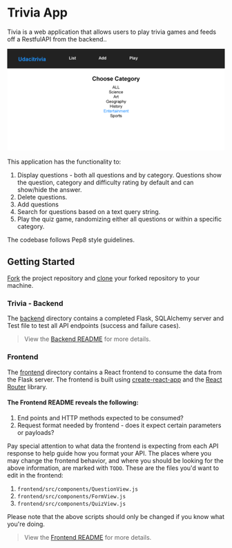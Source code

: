 # Trivia App

Tivia is a web application that allows users to play trivia games and feeds off a RestfulAPI from the backend..

![Image of Trivia App](./Trivia%20img.png)

This application has the functionality to:

1. Display questions - both all questions and by category. Questions show the question, category and difficulty rating by default and can show/hide the answer.
2. Delete questions.
3. Add questions
4. Search for questions based on a text query string.
5. Play the quiz game, randomizing either all questions or within a specific category.

The codebase follows Pep8 style guidelines.

## Getting Started

[Fork](https://help.github.com/en/articles/fork-a-repo) the project repository and [clone](https://help.github.com/en/articles/cloning-a-repository) your forked repository to your machine.

### Trivia - Backend

The [backend](./backend/) directory contains a completed Flask, SQLAlchemy server and Test file to test all API endpoints (success and failure cases).

> View the [Backend README](./backend/README.md) for more details.

### Frontend

The [frontend](./frontend/) directory contains a React frontend to consume the data from the Flask server.
The frontend is built using [create-react-app](https://create-react-app.dev/) and the [React Router](https://reacttraining.com/react-router/web/guides/quick-start) library.

#### The Frontend README reveals the following:

1. End points and HTTP methods expected to be consumed?
2. Request format needed by frontend - does it expect certain parameters or payloads?

Pay special attention to what data the frontend is expecting from each API response to help guide how you format your API. The places where you may change the frontend behavior, and where you should be looking for the above information, are marked with `TODO`. These are the files you'd want to edit in the frontend:

1. `frontend/src/components/QuestionView.js`
2. `frontend/src/components/FormView.js`
3. `frontend/src/components/QuizView.js`

Please note that the above scripts should only be changed if you know what you're doing.

> View the [Frontend README](./frontend/README.md) for more details.
